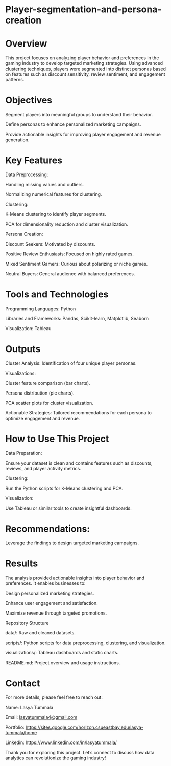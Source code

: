 # Player-segmentation-and-persona-creation

# Overview

This project focuses on analyzing player behavior and preferences in the gaming industry to develop targeted marketing strategies. Using advanced clustering techniques, players were segmented into distinct personas based on features such as discount sensitivity, review sentiment, and engagement patterns.

# Objectives

Segment players into meaningful groups to understand their behavior.

Define personas to enhance personalized marketing campaigns.

Provide actionable insights for improving player engagement and revenue generation.

# Key Features

Data Preprocessing:

Handling missing values and outliers.

Normalizing numerical features for clustering.

Clustering:

K-Means clustering to identify player segments.

PCA for dimensionality reduction and cluster visualization.

Persona Creation:

Discount Seekers: Motivated by discounts.

Positive Review Enthusiasts: Focused on highly rated games.

Mixed Sentiment Gamers: Curious about polarizing or niche games.

Neutral Buyers: General audience with balanced preferences.

# Tools and Technologies

Programming Languages: Python

Libraries and Frameworks: Pandas, Scikit-learn, Matplotlib, Seaborn

Visualization: Tableau

# Outputs

Cluster Analysis: Identification of four unique player personas.

Visualizations:

Cluster feature comparison (bar charts).

Persona distribution (pie charts).

PCA scatter plots for cluster visualization.

Actionable Strategies: Tailored recommendations for each persona to optimize engagement and revenue.

# How to Use This Project

Data Preparation:

Ensure your dataset is clean and contains features such as discounts, reviews, and player activity metrics.

Clustering:

Run the Python scripts for K-Means clustering and PCA.

Visualization:

Use Tableau or similar tools to create insightful dashboards.

# Recommendations:

Leverage the findings to design targeted marketing campaigns.

# Results

The analysis provided actionable insights into player behavior and preferences. It enables businesses to:

Design personalized marketing strategies.

Enhance user engagement and satisfaction.

Maximize revenue through targeted promotions.

Repository Structure

data/: Raw and cleaned datasets.

scripts/: Python scripts for data preprocessing, clustering, and visualization.

visualizations/: Tableau dashboards and static charts.

README.md: Project overview and usage instructions.

# Contact

For more details, please feel free to reach out:

Name: Lasya Tummala

Email: lasyatummala4@gmail.com  

Portfolio: https://sites.google.com/horizon.csueastbay.edu/lasya-tummala/home

Linkedin: https://www.linkedin.com/in/lasyatummala/

Thank you for exploring this project. Let’s connect to discuss how data analytics can revolutionize the gaming industry!
